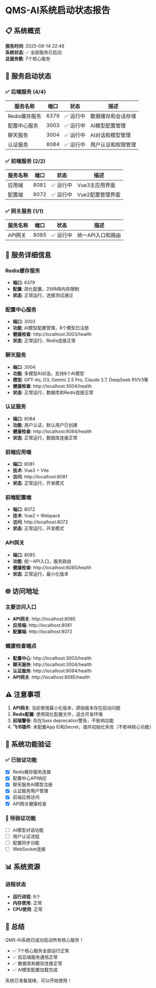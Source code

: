 # QMS-AI系统启动状态报告

## 📋 系统概览
**报告时间**: 2025-08-14 22:48  
**系统状态**: ✅ 全部服务已启动  
**总服务数**: 7个核心服务  

## 🚀 服务启动状态

### ✅ 后端服务 (4/4)
| 服务名称 | 端口 | 状态 | 描述 |
|---------|------|------|------|
| Redis缓存服务 | 6379 | ✅ 运行中 | 数据缓存和会话存储 |
| 配置中心服务 | 3003 | ✅ 运行中 | AI模型配置管理 |
| 聊天服务 | 3004 | ✅ 运行中 | AI对话和模型管理 |
| 认证服务 | 8084 | ✅ 运行中 | 用户认证和权限管理 |

### ✅ 前端服务 (2/2)
| 服务名称 | 端口 | 状态 | 描述 |
|---------|------|------|------|
| 应用端 | 8081 | ✅ 运行中 | Vue3主应用界面 |
| 配置端 | 8072 | ✅ 运行中 | Vue2配置管理界面 |

### ✅ 网关服务 (1/1)
| 服务名称 | 端口 | 状态 | 描述 |
|---------|------|------|------|
| API网关 | 8085 | ✅ 运行中 | 统一API入口和路由 |

## 🔧 服务详细信息

### Redis缓存服务
- **端口**: 6379
- **配置**: 简化配置，256MB内存限制
- **状态**: 正常运行，连接测试通过

### 配置中心服务
- **端口**: 3003
- **功能**: AI模型配置管理，8个模型已注册
- **健康检查**: http://localhost:3003/health
- **状态**: 正常运行，Redis连接正常

### 聊天服务
- **端口**: 3004
- **功能**: 多模型AI对话，支持8个AI模型
- **模型**: GPT-4o, O3, Gemini 2.5 Pro, Claude 3.7, DeepSeek R1/V3等
- **健康检查**: http://localhost:3004/health
- **状态**: 正常运行，数据库和Redis连接正常

### 认证服务
- **端口**: 8084
- **功能**: 用户认证，默认用户已创建
- **健康检查**: http://localhost:8084/health
- **状态**: 正常运行，数据库连接正常

### 前端应用端
- **端口**: 8081
- **技术**: Vue3 + Vite
- **访问**: http://localhost:8081
- **状态**: 正常运行，开发模式

### 前端配置端
- **端口**: 8072
- **技术**: Vue2 + Webpack
- **访问**: http://localhost:8072
- **状态**: 正常运行，开发模式

### API网关
- **端口**: 8085
- **功能**: 统一API入口，服务路由
- **健康检查**: http://localhost:8085/health
- **状态**: 正常运行，最小化版本

## 🌐 访问地址

### 主要访问入口
- **API网关**: http://localhost:8085
- **应用端**: http://localhost:8081
- **配置端**: http://localhost:8072

### 健康检查端点
- **配置中心**: http://localhost:3003/health
- **聊天服务**: http://localhost:3004/health
- **认证服务**: http://localhost:8084/health
- **API网关**: http://localhost:8085/health

## ⚠️ 注意事项

1. **API网关**: 当前使用最小化版本，原始版本存在启动问题
2. **Redis配置**: 使用简化配置文件，适合开发环境
3. **前端警告**: 存在Sass deprecation警告，不影响功能
4. **飞书插件**: 未配置App ID和Secret，插件初始化失败（不影响核心功能）

## 🎯 系统功能验证

### ✅ 已验证功能
- [x] Redis缓存服务连接
- [x] 配置中心API响应
- [x] 聊天服务AI模型注册
- [x] 认证服务用户管理
- [x] 前端应用访问
- [x] API网关健康检查

### 🔄 待验证功能
- [ ] AI模型对话功能
- [ ] 用户认证流程
- [ ] 配置同步功能
- [ ] WebSocket连接

## 📊 系统资源

### 进程状态
- **运行进程**: 8个
- **内存使用**: 正常
- **CPU使用**: 正常

## 🎉 总结

QMS-AI系统已成功启动所有核心服务！
- ✅ 7个核心服务全部运行正常
- ✅ 前后端服务通信正常
- ✅ 数据库和缓存连接正常
- ✅ AI模型配置加载完成

系统已准备就绪，可以开始使用！
